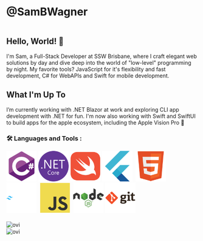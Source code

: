 <div style="display: flex;">
  <h1>@SamBWagner</h1>
</div>

## Hello, World! 👋

I'm Sam, a Full-Stack Developer at SSW Brisbane, where I craft elegant web solutions by day and dive deep into the world of "low-level" programming by night. My favorite tools? JavaScript for it's flexibility and fast development, C# for WebAPIs and Swift for mobile development.

## What I'm Up To

I’m currently working with .NET Blazor at work and exploring CLI app development with .NET for fun. I'm now also working with Swift and SwiftUI to build apps for the apple ecosystem, including the Apple Vision Pro 🥽

### :hammer_and_wrench: Languages and Tools :

<div>
  <img src="https://github.com/devicons/devicon/blob/master/icons/csharp/csharp-original.svg" title="Git" **alt="Git" width="80" height="80"/>
  <img src="https://github.com/devicons/devicon/blob/master/icons/dotnetcore/dotnetcore-original.svg" title="Git" **alt="Git" width="80" height="80"/>
  <img src="https://github.com/devicons/devicon/blob/master/icons/swift/swift-original.svg" title="Swift" **alt="Swift" width="80" height="80"/>
  <img src="https://github.com/devicons/devicon/blob/master/icons/flutter/flutter-original.svg" title="Flutter" alt="Flutter" width="80" height="80"/>&nbsp;
  <img src="https://github.com/devicons/devicon/blob/master/icons/html5/html5-original.svg" title="HTML5" alt="HTML" width="80" height="80"/>&nbsp;
  <img src="https://github.com/devicons/devicon/blob/master/icons/tailwindcss/tailwindcss-original-wordmark.svg" title="HTML5" alt="HTML" width="80" height="80"/>&nbsp;
  <img src="https://github.com/devicons/devicon/blob/master/icons/javascript/javascript-original.svg" title="JavaScript" alt="JavaScript" width="80" height="80"/>&nbsp;
  <img src="https://github.com/devicons/devicon/blob/master/icons/nodejs/nodejs-original-wordmark.svg" title="NodeJS" alt="NodeJS" width="80" height="80"/>
  <img src="https://github.com/devicons/devicon/blob/master/icons/git/git-original-wordmark.svg" title="Git" **alt="Git" width="80" height="80"/>
  
</div>

<br/>
<img align="center" width="90%" src="https://github-readme-stats.vercel.app/api/top-langs?username=SamBWagner&show_icons=true&locale=en&layout=compact&theme=shades-of-purple" alt="ovi"/>

<br/>
<img align="center" width="90%" src="https://github-readme-stats.vercel.app/api?username=SamBWagner&theme=shades-of-purple" alt="ovi"/>
<br/>


